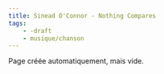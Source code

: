 ```yaml
---
title: Sinead O'Connor - Nothing Compares
tags:
    - -draft
    - musique/chanson
---
```


Page créée automatiquement, mais vide.
